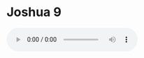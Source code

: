 # Joshua 9

<audio controls>
  <source src="https://openbible.com/audio/hays/BSB_06_Jos_009_H.mp3" type="audio/mp3" />
  <a href="https://openbible.com/audio/hays/BSB_06_Jos_009_H.mp3" download="https://openbible.com/audio/hays/BSB_06_Jos_009_H.mp3">Download MP3 audio</a>.
</audio>

<!--@include: @/bible/translations/bsb/06_jos/verses/009.md-->